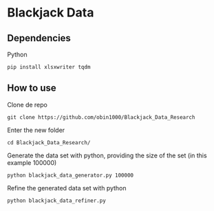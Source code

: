 # Blackjack Data 

## Dependencies
Python
```shell script
pip install xlsxwriter tqdm
```

## How to use

Clone de repo
``` shell
git clone https://github.com/obin1000/Blackjack_Data_Research
```
Enter the new folder
``` shell
cd Blackjack_Data_Research/
```
Generate the data set with python, providing the size of the set (in this example 100000)
``` shell
python blackjack_data_generator.py 100000
```
Refine the generated data set with python
``` shell
python blackjack_data_refiner.py
```
